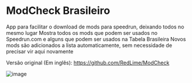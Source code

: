 # ModCheck Brasileiro

App para facilitar o download de mods para speedrun, deixando todos no mesmo lugar
Mostra todos os mods que podem ser usados no Speedrun.com e alguns que podem ser usados na Tabela Brasileira
Novos mods são adicionados a lista automaticamente, sem necessidade de precisar vir aqui novamente


Versão original (Em inglês): https://github.com/RedLime/ModCheck

![image](https://media.discordapp.net/attachments/808344484181835828/1156965117670457344/image.png)
